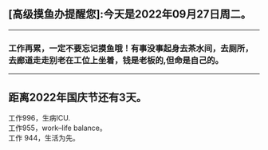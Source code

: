 ## [高级摸鱼办提醒您]:今天是2022年09月27日周二。
---
### 工作再累，一定不要忘记摸鱼哦！有事没事起身去茶水间，去厕所，去廊道走走别老在工位上坐着，钱是老板的,但命是自己的。
---
距离2022年国庆节还有3天。  
---
工作996，生病ICU.  
工作955，work–life balance。  
工作 944，生活为先。